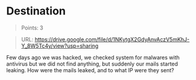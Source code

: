 # Destination

> Points: 3

> URL: https://drive.google.com/file/d/1NKytgX2GdyAnvAczV5mKhJ-Y_8W5Tc4y/view?usp=sharing

Few days ago we was hacked, we checked system for malwares with antivirus but we did not find anything, but suddenly our mails started leaking. How were the mails leaked, and to what IP were they sent?



